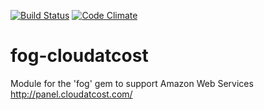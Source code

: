 [![Build Status](https://travis-ci.org/h0lyalg0rithm/fog-cloudatcost.svg?branch=master)](https://travis-ci.org/h0lyalg0rithm/fog-cloudatcost)
[![Code Climate](https://codeclimate.com/github/fog/fog-cloudatcost/badges/gpa.svg)](https://codeclimate.com/github/fog/fog-cloudatcost)

# fog-cloudatcost
Module for the 'fog' gem to support Amazon Web Services http://panel.cloudatcost.com/
